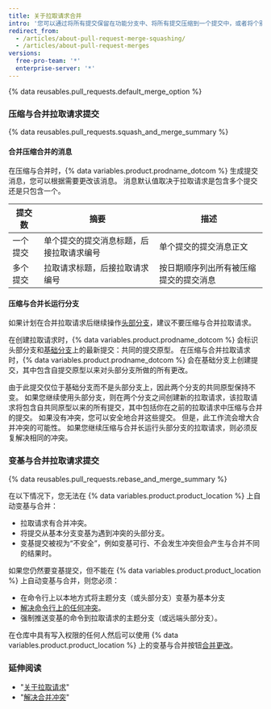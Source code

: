 ```yaml
---
title: 关于拉取请求合并
intro: '您可以通过将所有提交保留在功能分支中、将所有提交压缩到一个提交中，或者将个别提交从“头部分支”变基为“基本”分支，以 [合并拉取请求](/articles/merging-a-pull-request)。'
redirect_from:
  - /articles/about-pull-request-merge-squashing/
  - /articles/about-pull-request-merges
versions:
  free-pro-team: '*'
  enterprise-server: '*'
---
```


{% data reusables.pull_requests.default_merge_option %}

### 压缩与合并拉取请求提交

{% data reusables.pull_requests.squash_and_merge_summary %}

#### 合并压缩合并的消息

在压缩与合并时，{% data variables.product.prodname_dotcom %} 生成提交消息，您可以根据需要更改该消息。 消息默认值取决于拉取请求是包含多个提交还是只包含一个。

| 提交数  | 摘要                   | 描述                  |
| ---- | -------------------- | ------------------- |
| 一个提交 | 单个提交的提交消息标题，后接拉取请求编号 | 单个提交的提交消息正文         |
| 多个提交 | 拉取请求标题，后接拉取请求编号      | 按日期顺序列出所有被压缩提交的提交消息 |

#### 压缩与合并长运行分支

如果计划在合并拉取请求后继续操作[头部分支](/github/getting-started-with-github/github-glossary#head-branch)，建议不要压缩与合并拉取请求。

在创建拉取请求时，{% data variables.product.prodname_dotcom %} 会标识头部分支和[基础分支](/github/getting-started-with-github/github-glossary#base-branch)上的最新提交：共同的提交原型。 在压缩与合并拉取请求时，{% data variables.product.prodname_dotcom %} 会在基础分支上创建提交，其中包含自提交原型以来对头部分支所做的所有更改。

由于此提交仅位于基础分支而不是头部分支上，因此两个分支的共同原型保持不变。 如果您继续使用头部分支，则在两个分支之间创建新的拉取请求，该拉取请求将包含自共同原型以来的所有提交，其中包括你在之前的拉取请求中压缩与合并的提交。 如果没有冲突，您可以安全地合并这些提交。 但是，此工作流会增大合并冲突的可能性。 如果您继续压缩与合并长运行头部分支的拉取请求，则必须反复解决相同的冲突。

### 变基与合并拉取请求提交

{% data reusables.pull_requests.rebase_and_merge_summary %}

在以下情况下，您无法在 {% data variables.product.product_location %} 上自动变基与合并：
- 拉取请求有合并冲突。
- 将提交从基本分支变基为遇到冲突的头部分支。
- 变基提交被视为“不安全”，例如变基可行、不会发生冲突但会产生与合并不同的结果时。

如果您仍然要变基提交，但不能在 {% data variables.product.product_location %} 上自动变基与合并，则您必须：
- 在命令行上以本地方式将主题分支（或头部分支）变基为基本分支
- [解决命令行上的任何冲突](/articles/resolving-a-merge-conflict-using-the-command-line/)。
- 强制推送变基的命令到拉取请求的主题分支（或远端头部分支）。

在仓库中具有写入权限的任何人然后可以使用 {% data variables.product.product_location %} 上的变基与合并按钮[合并更改](/articles/merging-a-pull-request/)。

### 延伸阅读

- "[关于拉取请求](/articles/about-pull-requests/)"
- "[解决合并冲突](/articles/addressing-merge-conflicts)"
